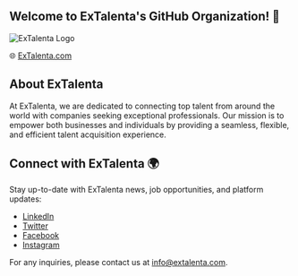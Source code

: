 ## Welcome to ExTalenta's GitHub Organization! 👋

![ExTalenta Logo](./assets/extalenta_logo.png)

🌐 [ExTalenta.com](https://www.extalenta.com/)

## About ExTalenta

At ExTalenta, we are dedicated to connecting top talent from around the world with companies seeking exceptional professionals. Our mission is to empower both businesses and individuals by providing a seamless, flexible, and efficient talent acquisition experience.

<!--
## Our Technology Stack 💻

Here at ExTalenta, we use cutting-edge technology to ensure our platform remains user-friendly, efficient, and secure. Our technology stack includes:

- Frontend: React, Vue.js, Angular
- Backend: Node.js, Django, Ruby on Rails
- Database: PostgreSQL, MongoDB, MySQL
- DevOps: Docker, Kubernetes, AWS, Azure
- Version Control: Git, GitHub

## Our Projects 🚀

We are currently working on several projects to enhance our platform's functionality and user experience. These projects include:

1. **AI-powered Talent Matching**: Leveraging machine learning to improve the accuracy and efficiency of our talent matching process.
2. **Remote Collaboration Tools**: Developing features to facilitate remote work and collaboration among team members.
3. **Global Talent Database Expansion**: Continuously expanding our talent database to cover more regions, industries, and skill sets.

## How to Contribute 🤝

We are always open to collaboration and welcome contributions from the open-source community. If you're interested in contributing to our projects, please feel free to:

1. Browse our repositories and look for `good first issues` or `help wanted` labels.
2. Fork the repository and create a new branch for your feature or bugfix.
3. Submit a pull request, and our team will review your changes.

Before contributing, please read our [Code of Conduct](./CODE_OF_CONDUCT.md) and [Contributing Guidelines](./CONTRIBUTING.md).
**Here are some ideas to get you started:**

🙋‍♀️ A short introduction - what is your organization all about?
🌈 Contribution guidelines - how can the community get involved?
👩‍💻 Useful resources - where can the community find your docs? Is there anything else the community should know?
🍿 Fun facts - what does your team eat for breakfast?
🧙 Remember, you can do mighty things with the power of [Markdown](https://docs.github.com/github/writing-on-github/getting-started-with-writing-and-formatting-on-github/basic-writing-and-formatting-syntax)
-->

## Connect with ExTalenta 🌍

Stay up-to-date with ExTalenta news, job opportunities, and platform updates:

- [LinkedIn](https://www.linkedin.com/company/extalenta/)
- [Twitter](https://twitter.com/extalenta)
- [Facebook](https://www.facebook.com/extalenta/)
- [Instagram](https://www.instagram.com/extalenta/)

For any inquiries, please contact us at [info@extalenta.com](mailto:info@extalenta.com).

